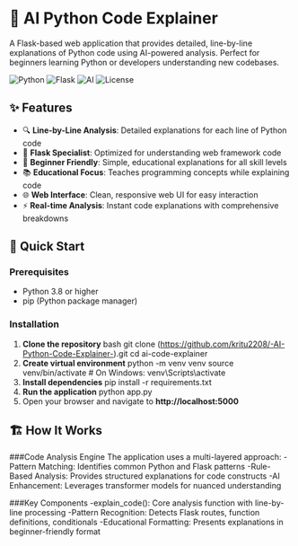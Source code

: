 # 🤖 AI Python Code Explainer

A Flask-based web application that provides detailed, line-by-line explanations of Python code using AI-powered analysis. Perfect for beginners learning Python or developers understanding new codebases.

![Python](https://img.shields.io/badge/Python-3.8%2B-blue)
![Flask](https://img.shields.io/badge/Flask-2.0%2B-lightgrey)
![AI](https://img.shields.io/badge/AI-Powered-orange)
![License](https://img.shields.io/badge/License-MIT-green)

## ✨ Features

- 🔍 **Line-by-Line Analysis**: Detailed explanations for each line of Python code
- 🚀 **Flask Specialist**: Optimized for understanding web framework code
- 🎯 **Beginner Friendly**: Simple, educational explanations for all skill levels
- 📚 **Educational Focus**: Teaches programming concepts while explaining code
- 🌐 **Web Interface**: Clean, responsive web UI for easy interaction
- ⚡ **Real-time Analysis**: Instant code explanations with comprehensive breakdowns


## 🚀 Quick Start

### Prerequisites
- Python 3.8 or higher
- pip (Python package manager)

### Installation

1. **Clone the repository**
bash
git clone (https://github.com/kritu2208/-AI-Python-Code-Explainer-).git
cd ai-code-explainer
2. **Create virtual environment**
python -m venv venv
source venv/bin/activate  # On Windows: venv\Scripts\activate
3. **Install dependencies**
pip install -r requirements.txt
4. **Run the application**
python app.py
5. Open your browser and navigate to **http://localhost:5000**


## 🏗️ How It Works
###Code Analysis Engine
The application uses a multi-layered approach:
-Pattern Matching: Identifies common Python and Flask patterns
-Rule-Based Analysis: Provides structured explanations for code constructs
-AI Enhancement: Leverages transformer models for nuanced understanding

###Key Components
-explain_code(): Core analysis function with line-by-line processing
-Pattern Recognition: Detects Flask routes, function definitions, conditionals
-Educational Formatting: Presents explanations in beginner-friendly format
